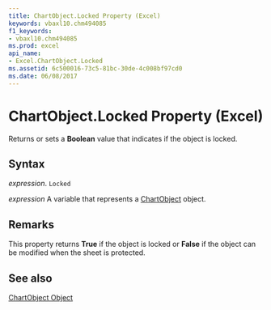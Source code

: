 ```yaml
---
title: ChartObject.Locked Property (Excel)
keywords: vbaxl10.chm494085
f1_keywords:
- vbaxl10.chm494085
ms.prod: excel
api_name:
- Excel.ChartObject.Locked
ms.assetid: 6c500016-73c5-81bc-30de-4c008bf97cd0
ms.date: 06/08/2017
---
```



# ChartObject.Locked Property (Excel)

Returns or sets a  **Boolean** value that indicates if the object is locked.


## Syntax

 _expression_. `Locked`

 _expression_ A variable that represents a [ChartObject](./Excel.ChartObject.md) object.


## Remarks

This property returns  **True** if the object is locked or **False** if the object can be modified when the sheet is protected.


## See also


[ChartObject Object](Excel.ChartObject.md)

